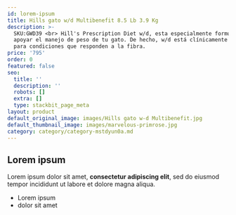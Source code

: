 ```yaml
---
id: lorem-ipsum
title: Hills gato w/d Multibenefit 8.5 Lb 3.9 Kg
description: >-
  SKU:GWD39 <br> Hill's Prescription Diet w/d, esta especialmente formulado para
  apoyar el manejo de peso de tu gato. De hecho, w/d está clínicamente probado
  para condiciones que responden a la fibra.
price: '795'
order: 0
featured: false
seo:
  title: ''
  description: ''
  robots: []
  extra: []
  type: stackbit_page_meta
layout: product
default_original_image: images/Hills gato w-d Multibenefit.jpg
default_thumbnail_image: images/marvelous-primrose.jpg
category: category/category-mstdyun0a.md
---
```

## Lorem ipsum

Lorem ipsum dolor sit amet, **consectetur adipiscing elit**, sed do eiusmod tempor incididunt ut labore et dolore magna aliqua.

- Lorem ipsum
- dolor sit amet